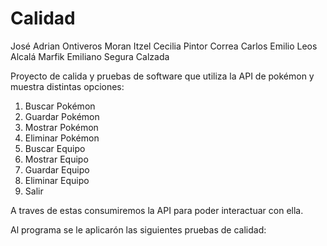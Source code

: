 # Calidad

José Adrian Ontiveros Moran
Itzel Cecilia Pintor Correa
Carlos Emilio Leos Alcalá
Marfik Emiliano Segura Calzada

Proyecto de calida y pruebas de software que utiliza la API de pokémon y muestra distintas opciones:
  1. Buscar Pokémon
  2. Guardar Pokémon
  3. Mostrar Pokémon
  4. Eliminar Pokémon
  5. Buscar Equipo
  6. Mostrar Equipo
  7. Guardar Equipo
  8. Eliminar Equipo
  0. Salir

A traves de estas consumiremos la API para poder interactuar con ella.

Al programa se le aplicarón las siguientes pruebas de calidad:
